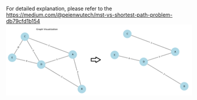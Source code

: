 For detailed explanation, please refer to the  https://medium.com/@peienwutech/mst-vs-shortest-path-problem-db79cfd1b154
![本地圖示](../../Readme_photo/MST.png)
